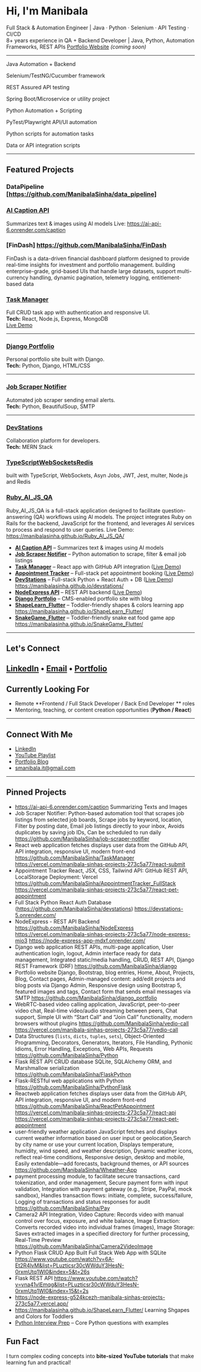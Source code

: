 # Hi, I'm Manibala 

 Full Stack & Automation Engineer | Java · Python · Selenium · API Testing · CI/CD  
 8+ years experience in QA + Backend Developer | Java, Python, Automation Frameworks, REST APIs 
 [Portfolio Website](https://your-portfolio-link.com) *(coming soon)*

---

 Java Automation + Backend

Selenium/TestNG/Cucumber framework

REST Assured API testing

Spring Boot/Microservice or utility project

 Python Automation + Scripting

PyTest/Playwright API/UI automation

Python scripts for automation tasks

Data or API integration scripts

---
##  Featured Projects
### DataPipeline [https://github.com/ManibalaSinha/data_pipeline]

### [AI Caption API](https://github.com/ManibalaSinha/ai-api)
Summarizes text & images using AI models
Live: https://ai-api-6.onrender.com/caption

### [FinDash] https://github.com/ManibalaSinha/FinDash
FinDash is a data-driven financial dashboard platform designed to provide real-time insights for investment and portfolio management. building enterprise-grade, grid-based UIs that handle large datasets, support multi-currency handling, dynamic pagination, telemetry logging, entitlement-based data

### [Task Manager](https://github.com/ManibalaSinha/TaskManager)
Full CRUD task app with authentication and responsive UI.  
**Tech:** React, Node.js, Express, MongoDB  
 [Live Demo](https://taskmanager-demo-link.com)

---

### [Django Portfolio](https://github.com/ManibalaSinha/django_portfolio)
Personal portfolio site built with Django.  
**Tech:** Python, Django, HTML/CSS

---

### [Job Scraper Notifier](https://github.com/ManibalaSinha/job-scraper-notifier)
Automated job scraper sending email alerts.  
**Tech:** Python, BeautifulSoup, SMTP

---

### [DevStations](https://github.com/ManibalaSinha/devstations)
Collaboration platform for developers.  
**Tech:** MERN Stack

### [TypeScriptWebSocketsRedis](https://github.com/ManibalaSinha/TypeScriptWebScoketsRedis)
built with TypeScript, WebSockets, Asyn Jobs, JWT, Jest, multer, Node.js and Redis

### [Ruby_AI_JS_QA](https://github.com/ManibalaSinha/Ruby_AI_JS_QA)

Ruby_AI_JS_QA is a full-stack application designed to facilitate question-answering (QA) workflows using AI models. The project integrates Ruby on Rails for the backend, JavaScript for the frontend, and leverages AI services to process and respond to user queries.
Live Demo: https://manibalasinha.github.io/Ruby_AI_JS_QA/

* **[AI Caption API](https://ai-api-6.onrender.com/caption)** – Summarizes text & images using AI models
* **[Job Scraper Notifier](https://github.com/ManibalaSinha/job-scraper-notifier)** – Python automation to scrape, filter & email job listings
* **[Task Manager](https://github.com/ManibalaSinha/TaskManager)** – React app with GitHub API integration ([Live Demo](https://vercel.com/manibala-sinhas-projects-273c5a77/react-submit))
* **[Appointment Tracker](https://github.com/ManibalaSinha/AppointmentTracker_FullStack)** – Full-stack pet appointment booking ([Live Demo](https://vercel.com/manibala-sinhas-projects-273c5a77/react-pet-appointment))
* **[DevStations](https://github.com/ManibalaSinha/devstations)** – Full-stack Python + React Auth + DB ([Live Demo](https://devstations-5.onrender.com/)) https://manibalasinha.github.io/devstations/ 
* **[NodeExpress API](https://github.com/ManibalaSinha/NodeExpress)** – REST API backend ([Live Demo](https://node-express-app-mdxf.onrender.com/))
* **[Django Portfolio](https://github.com/ManibalaSinha/django_portfolio)** – CMS-enabled portfolio site with blog
* **[ShapeLearn\_Flutter](https://manibalasinha.github.io/ShapeLearn_Flutter/)** – Toddler-friendly shapes & colors learning app https://manibalasinha.github.io/ShapeLearn_Flutter/
* **[SnakeGame\_Flutter](https://manibalasinha.github.io/SnakeGame_Flutter/)** – Toddler-friendly snake eat food game app https://manibalasinha.github.io/SnakeGame_Flutter/

---
## Let's Connect
[LinkedIn](https://linkedin.com/in/your-link) • [Email](mailto:youremail@example.com) • [Portfolio](https://your-portfolio-link.com)
---

##  Currently Looking For

* Remote **Frontend / Full Stack Developer / Back End Developer ** roles
* Mentoring, teaching, or content creation opportunities (**Python / React**)

---

##  Connect With Me

* [LinkedIn](https://www.linkedin.com/in/manibala-sinha)
* [YouTube Playlist](https://www.youtube.com/playlist?list=PLuzticsr30cWWduY3HesN-0rxmUtq1WI0)
* [Portfolio Blog](https://devstations.blogspot.com/)
*  [smanibala.it@gmail.com](mailto:smanibala.it@gmail.com)

---

##  Pinned Projects
- https://ai-api-6.onrender.com/caption Summarizing Texts and Images
- Job Scraper Notifier: Python-based automation tool that scrapes job listings from selected job boards, Scrape jobs by keyword, location, Filter by posting date, Email job listings directly to your inbox, Avoids duplicates by saving job IDs, Can be scheduled to run daily  https://github.com/ManibalaSinha/job-scraper-notifier
- React web application fetches displays user data from the GitHub API, API integration, responsive UI, modern front-end https://github.com/ManibalaSinha/TaskManager https://vercel.com/manibala-sinhas-projects-273c5a77/react-submit
- Appointment Tracker React, JSX, CSS, Tailwind API: GitHub REST API, LocalStorage Deployment: Vercel https://github.com/ManibalaSinha/AppointmentTracker_FullStack https://vercel.com/manibala-sinhas-projects-273c5a77/react-pet-appointment
- Full Stack Python React Auth Database (https://github.com/ManibalaSinha/devstations) https://devstations-5.onrender.com/
- NodeExpress - REST API Backend https://github.com/ManibalaSinha/NodeExpress https://vercel.com/manibala-sinhas-projects-273c5a77/node-express-mio3 https://node-express-app-mdxf.onrender.com/
- Django web application REST APIs, multi-page application, User authentication login, logout, Admin interface ready for data management, Integrated static/media handling, CRUD, REST API, Django REST Framework (DRF) https://github.com/ManibalaSinha/django
- Portfolio website Django, Bootstrap, blog entries, Home, About, Projects, Blog, Contact pages, Admin-managed content: add/edit projects and blog posts via Django Admin, Responsive design using Bootstrap 5, featured images and tags, Contact form that sends email   messages via SMTP https://github.com/ManibalaSinha/django_portfolio
- WebRTC-based video calling application, JavaScript, peer-to-peer video chat, Real-time video/audio streaming between peers, Chat support, Simple UI with “Start Call” and “Join Call” functionality, modern browsers without plugins https://github.com/ManibalaSinha/vedio-call https://vercel.com/manibala-sinhas-projects-273c5a77/vedio-call
- Data Structures (`lists`, `dicts`, `tuples`, `sets`), Object-Oriented Programming, Decorators, Generators, Iterators, File Handling, Pythonic Idioms, Error Handling, Exceptions, Web APIs, Requests https://github.com/ManibalaSinha/Python
- Flask REST API CRUD database SQLite, SQLAlchemy ORM, and Marshmallow serialization https://github.com/ManibalaSinha/FlaskPython
- Flask-RESTful web applications with Python https://github.com/ManibalaSinha/PythonFlask
- Reactweb application fetches displays user data from the GitHub API, API integration, responsive UI, and modern front-end https://github.com/ManibalaSinha/ReactPetAppointment https://vercel.com/manibala-sinhas-projects-273c5a77/react-api https://vercel.com/manibala-sinhas-projects-273c5a77/react-pet-appointment
- user-friendly weather application JavaScript fetches and displays current weather information based on user input or geolocation,Search by city name or use your current location, Displays temperature, humidity, wind speed, and weather description, Dynamic weather icons, reflect real-time conditions, Responsive design, desktop and mobile, Easily extendable—add forecasts, background themes, or API sources https://github.com/ManibalaSinha/Wheather-App
- payment processing module, to facilitate secure transactions, card tokenization, and order management, Secure payment form with input validation, Integration with payment gateway (e.g., Stripe, PayPal, mock sandbox), Handles transaction flows: initiate, complete, success/failure, Logging of transactions and status responses for audit https://github.com/ManibalaSinha/Pay
- Camera2 API Integration, Video Capture: Records video with manual control over focus, exposure, and white balance, Image Extraction: Converts recorded video into individual frames (images), Image Storage: Saves extracted images in a specified directory for further processing, Real-Time Preview https://github.com/ManibalaSinha/Camera2VideoImage
- Python Flask CRUD App Built Full Stack Web App with SQLite https://www.youtube.com/watch?v=6A-Et2R4lvM&list=PLuzticsr30cWWduY3HesN-0rxmUtq1WI0&index=5&t=26s
- Flask REST API https://www.youtube.com/watch?v=vna41vlEmqg&list=PLuzticsr30cWWduY3HesN-0rxmUtq1WI0&index=15&t=2s
- https://node-express-g524kcezh-manibala-sinhas-projects-273c5a77.vercel.app/
-  https://manibalasinha.github.io/ShapeLearn_Flutter/ Learning Shgapes and Colors for Toddlers
- [ Python Interview Prep](https://github.com/ManibalaSinha/Python-Interview) – Core Python questions with examples


##  Fun Fact

I turn complex coding concepts into **bite-sized YouTube tutorials** that make learning fun and practical!
